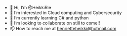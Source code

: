 - 👋 Hi, I’m @HeikkiRie
- 👀 I’m interested in Cloud computing and Cybersecurity
- 🌱 I’m currently learning C# and python
- 💞️ I’m looking to collaborate on still to come!!
- 📫 How to reach me at henrietteheikki@hotmail.com

<!---
RieHeikki/RieHeikki is a ✨ special ✨ repository because its `README.md` (this file) appears on your GitHub profile.
You can click the Preview link to take a look at your changes.
--->

